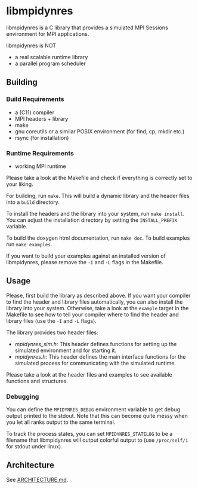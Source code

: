 # libmpidynres

libmpidynres is a C library that provides a simulated MPI Sessions environment for MPI applications.

libmpidynres is NOT
* a real scalable runtime library
* a parallel program scheduler

## Building

### Build Requirements
 * a (C11) compiler
 * MPI headers + library
 * make
 * gnu coreutils or a similar POSIX environment (for find, cp, mkdir etc.)
 * rsync (for installation)

### Runtime Requirements
 * working MPI runtime
 
 

Please take a look at the Makefile and check if everything is correctly set to your liking.

For building, run `make`. This will build a dynamic library and the header files into a `build` directory.

To install the headers and the library into your system, run `make install`. You can adjust the installation directory by setting the `INSTALL_PREFIX` variable.

To build the doxygen html documentation, run `make doc`. To build examples run `make examples`.

If you want to build your examples against an installed version of libmpidynres, please remove the `-I` and `-L` flags in the Makefile.


## Usage

Please, first build the library as described above. If you want your compiler to find the header and library files automatically, you can also install the library into your system. Otherwise, take a look at the `example` target in the Makefile to see how to tell your compiler where to find the header and library files (use the `-I` and `-L` flags).

The library provides two header files:

 * *mpidynres_sim.h:* This header defines functions for setting up the simulated environment and for starting it.
 * *mpidynres.h:* This header defines the main interface functions for the simulated process for communicating with the simulated runtime.
 
Please take a look at the header files and examples to see available functions and structures.


### Debugging

You can define the `MPIDYNRES_DEBUG` environment variable to get debug output printed to the stdout. Note that this can become quite messy when you let all ranks output to the same terminal.

To track the process states, you can set `MPIDYNRES_STATELOG` to be a filename that libmpidynres will output colorful output to (use `/proc/self/1` for stdout under linux).

## Architecture

See [ARCHITECTURE.md](./ARCHITECTURE.md).
